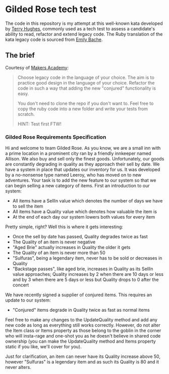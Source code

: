 # Gilded Rose tech test

The code in this repository is my attempt at this well-known kata developed by [Terry Hughes](http://iamnotmyself.com/2011/02/13/refactor-this-the-gilded-rose-kata/), commonly used as a tech test to assess a candidate's ability to read, refactor and extend legacy code. The Ruby translation of the kata legacy code is sourced from [Emily Bache](https://github.com/emilybache/GildedRose-Refactoring-Kata/).

## The brief

Courtesy of [Makers Academy](https://github.com/makersacademy/course/blob/main/individual_challenges/gilded_rose.md):

> Choose legacy code in the language of your choice. The aim is to practice good design in the language of your choice. Refactor the code in such a way that adding the new "conjured" functionality is easy.
>
> You don't need to clone the repo if you don't want to. Feel free to copy the ruby code into a new folder and write your tests from scratch.
>
> HINT: Test first FTW!

### Gilded Rose Requirements Specification

Hi and welcome to team Gilded Rose. As you know, we are a small inn with a prime location in a
prominent city ran by a friendly innkeeper named Allison. We also buy and sell only the finest goods.
Unfortunately, our goods are constantly degrading in quality as they approach their sell by date. We
have a system in place that updates our inventory for us. It was developed by a no-nonsense type named
Leeroy, who has moved on to new adventures. Your task is to add the new feature to our system so that
we can begin selling a new category of items. First an introduction to our system:

- All items have a SellIn value which denotes the number of days we have to sell the item
- All items have a Quality value which denotes how valuable the item is
- At the end of each day our system lowers both values for every item

Pretty simple, right? Well this is where it gets interesting:

- Once the sell by date has passed, Quality degrades twice as fast
- The Quality of an item is never negative
- "Aged Brie" actually increases in Quality the older it gets
- The Quality of an item is never more than 50
- "Sulfuras", being a legendary item, never has to be sold or decreases in Quality
- "Backstage passes", like aged brie, increases in Quality as its SellIn value approaches; Quality increases by 2 when there are 10 days or less and by 3 when there are 5 days or less but Quality drops to 0 after the concert

We have recently signed a supplier of conjured items. This requires an update to our system:

- "Conjured" items degrade in Quality twice as fast as normal items

Feel free to make any changes to the UpdateQuality method and add any new code as long as everything
still works correctly. However, do not alter the Item class or Items property as those belong to the
goblin in the corner who will insta-rage and one-shot you as he doesn't believe in shared code
ownership (you can make the UpdateQuality method and Items property static if you like, we'll cover
for you).

Just for clarification, an item can never have its Quality increase above 50, however "Sulfuras" is a
legendary item and as such its Quality is 80 and it never alters.
